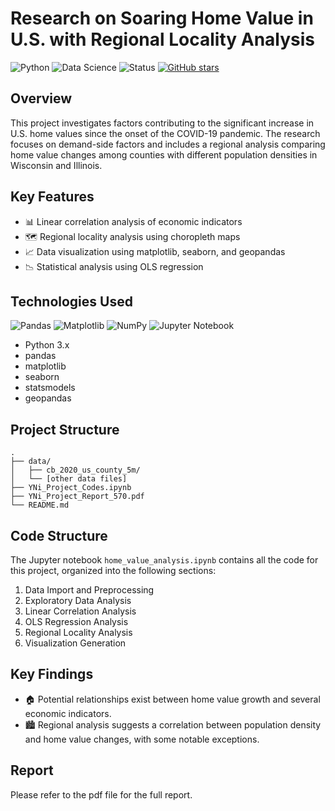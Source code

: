 # Research on Soaring Home Value in U.S. with Regional Locality Analysis

![Python](https://img.shields.io/badge/Python-3.7%2B-blue)
![Data Science](https://img.shields.io/badge/Data%20Science-Analysis%20%26%20Visualization-orange)
![Status](https://img.shields.io/badge/Status-In%20Progress-yellow)
[![GitHub stars](https://img.shields.io/github/stars/yourusername/home-value-research?style=social)](https://github.com/yourusername/home-value-research/stargazers)

## Overview
This project investigates factors contributing to the significant increase in U.S. home values since the onset of the COVID-19 pandemic. The research focuses on demand-side factors and includes a regional analysis comparing home value changes among counties with different population densities in Wisconsin and Illinois.

## Key Features
- 📊 Linear correlation analysis of economic indicators
- 🗺️ Regional locality analysis using choropleth maps
- 📈 Data visualization using matplotlib, seaborn, and geopandas
- 📉 Statistical analysis using OLS regression

## Technologies Used
![Pandas](https://img.shields.io/badge/pandas-%23150458.svg?style=for-the-badge&logo=pandas&logoColor=white)
![Matplotlib](https://img.shields.io/badge/Matplotlib-%23ffffff.svg?style=for-the-badge&logo=Matplotlib&logoColor=black)
![NumPy](https://img.shields.io/badge/numpy-%23013243.svg?style=for-the-badge&logo=numpy&logoColor=white)
![Jupyter Notebook](https://img.shields.io/badge/jupyter-%23FA0F00.svg?style=for-the-badge&logo=jupyter&logoColor=white)

- Python 3.x
- pandas
- matplotlib
- seaborn
- statsmodels
- geopandas

## Project Structure
```
.
├── data/
│   ├── cb_2020_us_county_5m/
│   └── [other data files]
├── YNi_Project_Codes.ipynb
├── YNi_Project_Report_570.pdf
└── README.md
```


## Code Structure
The Jupyter notebook `home_value_analysis.ipynb` contains all the code for this project, organized into the following sections:

1. Data Import and Preprocessing
2. Exploratory Data Analysis
3. Linear Correlation Analysis
4. OLS Regression Analysis
5. Regional Locality Analysis
6. Visualization Generation

## Key Findings
- 🏠 Potential relationships exist between home value growth and several economic indicators.
- 🏙️ Regional analysis suggests a correlation between population density and home value changes, with some notable exceptions.

## Report

Please refer to the pdf file for the full report.